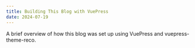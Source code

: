 ```yaml
---
title: Building This Blog with VuePress
date: 2024-07-19
---
```


A brief overview of how this blog was set up using VuePress and vuepress-theme-reco.
